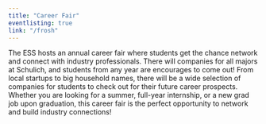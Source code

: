 ```yaml
---
title: "Career Fair"
eventlisting: true
link: "/frosh"
---
```


The ESS hosts an annual career fair where students get the chance network and connect with industry professionals. There will companies for all majors at Schulich, and students from any year are encourages to come out! From local startups to big household names, there will be a wide selection of companies for students to check out for their future career prospects. Whether you are looking for a summer, full-year internship, or a new grad job upon graduation, this career fair is the perfect opportunity to network and build industry connections!
